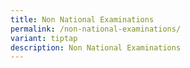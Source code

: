 ```yaml
---
title: Non National Examinations
permalink: /non-national-examinations/
variant: tiptap
description: Non National Examinations
---
```

